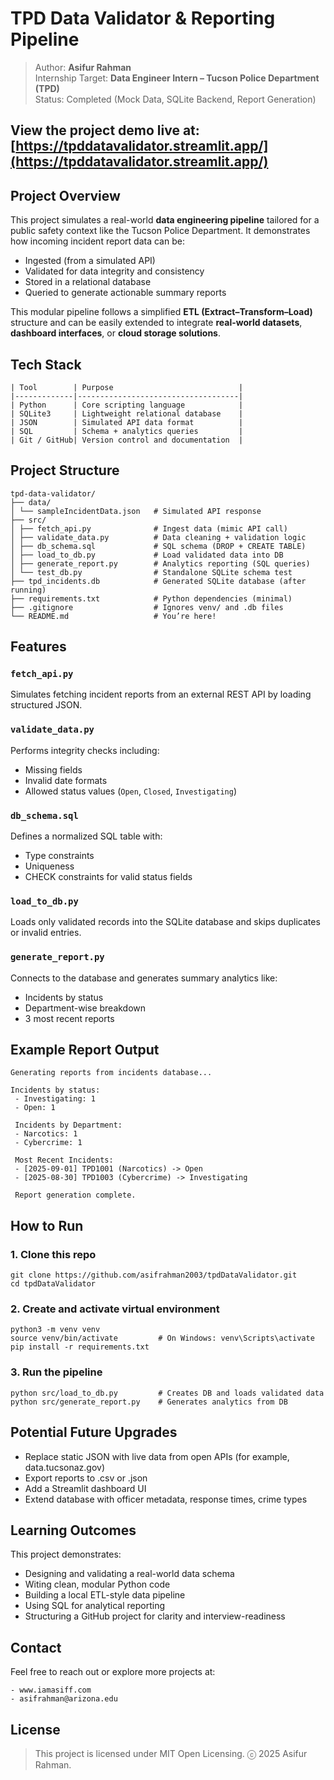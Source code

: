 # TPD Data Validator & Reporting Pipeline

> Author: **Asifur Rahman**  
> Internship Target: **Data Engineer Intern – Tucson Police Department (TPD)**  
> Status: Completed (Mock Data, SQLite Backend, Report Generation)

## View the project demo live at: [https://tpddatavalidator.streamlit.app/](https://tpddatavalidator.streamlit.app/)

## Project Overview

This project simulates a real-world **data engineering pipeline** tailored for a public safety context like the Tucson Police Department. It demonstrates how incoming incident report data can be:

- Ingested (from a simulated API)
- Validated for data integrity and consistency
- Stored in a relational database
- Queried to generate actionable summary reports

This modular pipeline follows a simplified **ETL (Extract–Transform–Load)** structure and can be easily extended to integrate **real-world datasets**, **dashboard interfaces**, or **cloud storage solutions**.

## Tech Stack

```
| Tool        | Purpose                            |
|-------------|------------------------------------|
| Python      | Core scripting language            |
| SQLite3     | Lightweight relational database    |
| JSON        | Simulated API data format          |
| SQL         | Schema + analytics queries         |
| Git / GitHub| Version control and documentation  |
```

## Project Structure
```
tpd-data-validator/
├── data/
│ └── sampleIncidentData.json   # Simulated API response
├── src/
│ ├── fetch_api.py              # Ingest data (mimic API call)
│ ├── validate_data.py          # Data cleaning + validation logic
│ ├── db_schema.sql             # SQL schema (DROP + CREATE TABLE)
│ ├── load_to_db.py             # Load validated data into DB
│ ├── generate_report.py        # Analytics reporting (SQL queries)
│ └── test_db.py                # Standalone SQLite schema test
├── tpd_incidents.db            # Generated SQLite database (after running)
├── requirements.txt            # Python dependencies (minimal)
├── .gitignore                  # Ignores venv/ and .db files
└── README.md                   # You’re here!
```

## Features

### `fetch_api.py`
Simulates fetching incident reports from an external REST API by loading structured JSON.

### `validate_data.py`
Performs integrity checks including:
- Missing fields
- Invalid date formats
- Allowed status values (`Open`, `Closed`, `Investigating`)

### `db_schema.sql`
Defines a normalized SQL table with:
- Type constraints
- Uniqueness
- CHECK constraints for valid status fields

### `load_to_db.py`
Loads only validated records into the SQLite database and skips duplicates or invalid entries.

### `generate_report.py`
Connects to the database and generates summary analytics like:
- Incidents by status
- Department-wise breakdown
- 3 most recent reports

## Example Report Output
```
Generating reports from incidents database...

Incidents by status:
 - Investigating: 1
 - Open: 1

 Incidents by Department:
 - Narcotics: 1
 - Cybercrime: 1

 Most Recent Incidents:
 - [2025-09-01] TPD1001 (Narcotics) -> Open
 - [2025-08-30] TPD1003 (Cybercrime) -> Investigating

 Report generation complete.
```

## How to Run

### 1. Clone this repo

```
git clone https://github.com/asifrahman2003/tpdDataValidator.git
cd tpdDataValidator
```
### 2. Create and activate virtual environment
```
python3 -m venv venv
source venv/bin/activate         # On Windows: venv\Scripts\activate
pip install -r requirements.txt
```

### 3. Run the pipeline
```
python src/load_to_db.py         # Creates DB and loads validated data
python src/generate_report.py    # Generates analytics from DB
```

## Potential Future Upgrades
- Replace static JSON with live data from open APIs (for example, data.tucsonaz.gov)
- Export reports to .csv or .json
- Add a Streamlit dashboard UI
- Extend database with officer metadata, response times, crime types

## Learning Outcomes
This project demonstrates:
- Designing and validating a real-world data schema
- Witing clean, modular Python code
- Building a local ETL-style data pipeline
- Using SQL for analytical reporting
- Structuring a GitHub project for clarity and interview-readiness

## Contact

Feel free to reach out or explore more projects at:
```
- www.iamasiff.com
- asifrahman@arizona.edu
```

## License
> This project is licensed under MIT Open Licensing. ⓒ 2025 Asifur Rahman. 